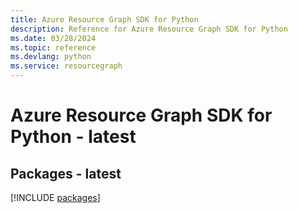 ```yaml
---
title: Azure Resource Graph SDK for Python
description: Reference for Azure Resource Graph SDK for Python
ms.date: 03/28/2024
ms.topic: reference
ms.devlang: python
ms.service: resourcegraph
---
```

# Azure Resource Graph SDK for Python - latest
## Packages - latest
[!INCLUDE [packages](resource-graph-index.md)]